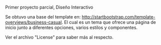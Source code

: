
Primer proyecto parcial, Diseño Interactivo

Se obtuvo una base del template en:
http://startbootstrap.com/template-overviews/business-casual. El cual es un tema que ofrece una página de inicio junto a diferentes opciones, varios estilos y componentes.

Ver el archivo "License" para saber más al respecto.

